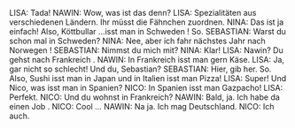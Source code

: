 LISA:
Tada!
NAWIN:
Wow, was ist das denn?
LISA:
Spezialitäten aus verschiedenen Ländern. Ihr müsst die Fähnchen zuordnen.
NINA:
Das ist ja einfach! Also, Köttbullar …isst man in Schweden ! So.
SEBASTIAN:
Warst du schon mal in Schweden?
NINA:
Nee, aber ich fahr nächstes Jahr nach Norwegen !
SEBASTIAN:
Nimmst du mich mit?
NINA:
Klar!
LISA:
Nawin? Du gehst nach Frankreich .
NAWIN:
In Frankreich isst man gern Käse.
LISA:
Ja, gar nicht so schlecht! Und du, Sebastian?
SEBASTIAN:
Hier, gib her. So. Also, Sushi isst man in Japan und in Italien isst man Pizza!
LISA:
Super! Und Nico, was isst man in Spanien?
NICO:
In Spanien isst man Gazpacho!
LISA:
Perfekt.
NICO:
Und du wohnst in Frankreich?
NAWIN:
Bald, ja. Ich habe da einen Job .
NICO:
Cool …
NAWIN:
Na ja. Ich mag Deutschland.
NICO:
Ich auch.
